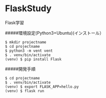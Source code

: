 # FlaskStudy
Flask学習

#####環境設定(Python3+Ubuntu)(インストール）  
```
$ mkdir projectname  
$ cd projectname  
$ python3 -m vent vent  
$ . venv/bin/activate
(venv) $ pip install Flask
```  
#####開発手順  
```
$ cd projectname   
$ . venv/bin/activate
(venv) $ export FLASK_APP=hello.py
(venv) $ flask run
```
